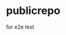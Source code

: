 # publicrepo
for e2e test












































































































































































































































































































































































































































































































































































































































































































































































































































































































































































































































































































































































































































































































































































































































































































































